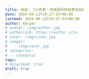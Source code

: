 ```yaml
---
title: 阅读｜《小而美：持续盈利的经营法则》
date: 2024-09-12T19:27:53+08:00
lastmod: 2024-09-12T19:27:53+08:00
author: Harper
# avatar: /img/author.jpg
# authorlink: https://author.site
# cover: /img/cover.jpg
# images:
#   - /img/cover.jpg
# categories:
#  - category1
tags:
# nolastmod: true
draft: true
---
```




<!--more-->

